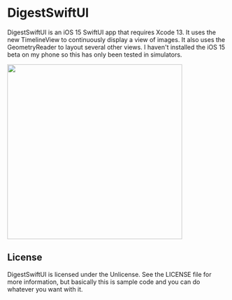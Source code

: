 # DigestSwiftUI

DigestSwiftUI is an iOS 15 SwiftUI app that requires Xcode 13. It uses the new TimelineView to continuously display a view of images. It also uses the GeometryReader to layout several other views. I haven't installed the iOS 15 beta on my phone so this has only been tested in simulators.



<img src="Screenshot.mp4" width="400">


## License

DigestSwiftUI is licensed under the Unlicense. See the LICENSE file for more information, but basically this is sample code and you can do whatever you want with it.
